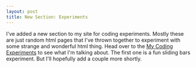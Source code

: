 ```yaml
---
layout: post
title: New Section: Experiments
---
```


I've added a new section to my site for coding experiments. Mostly these are just random html pages that I've thrown together to experiment with some strange and wonderful html thing. Head over to the [My Coding Experiments](/experiments) to see what I'm  talking about. The first one is a fun sliding bars experiment. But I'll hopefully add a couple more shortly.
